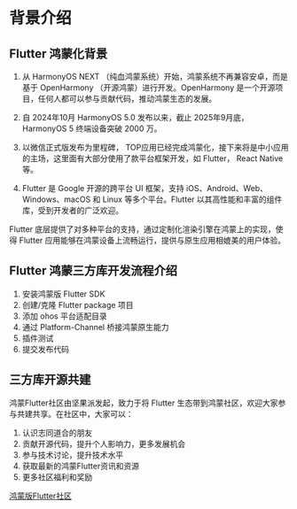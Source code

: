 # 背景介绍

## Flutter 鸿蒙化背景

1. 从 HarmonyOS NEXT （纯血鸿蒙系统）开始，鸿蒙系统不再兼容安卓，而是基于 OpenHarmony （开源鸿蒙）进行开发。OpenHarmony 是一个开源项目，任何人都可以参与贡献代码，推动鸿蒙生态的发展。

2. 自 2024年10月 HarmonyOS 5.0 发布以来，截止 2025年9月底，HarmonyOS 5 终端设备突破 2000 万。

3. 以微信正式版发布为里程碑， TOP应用已经完成鸿蒙化，接下来将是中小应用的主场，这里面有大部分使用了款平台框架开发，如 Flutter， React Native 等。

4. Flutter 是 Google 开源的跨平台 UI 框架，支持 iOS、Android、Web、Windows、macOS 和 Linux 等多个平台。Flutter 以其高性能和丰富的组件库，受到开发者的广泛欢迎。

Flutter 底层提供了对多种平台的支持，通过定制化渲染引擎在鸿蒙上的实现，使得 Flutter 应用能够在鸿蒙设备上流畅运行，提供与原生应用相媲美的用户体验。


## Flutter 鸿蒙三方库开发流程介绍


1. 安装鸿蒙版 Flutter SDK
2. 创建/克隆 Flutter package 项目
3. 添加 ohos 平台适配目录
4. 通过 Platform-Channel 桥接鸿蒙原生能力
5. 插件测试
6. 提交发布代码


## 三方库开源共建

鸿蒙Flutter社区由坚果派发起，致力于将 Flutter 生态带到鸿蒙社区，欢迎大家参与共建共享。在社区中，大家可以：

1. 认识志同道合的朋友
2. 贡献开源代码，提升个人影响力，更多发展机会
3. 参与技术讨论，提升技术水平
4. 获取最新的鸿蒙Flutter资讯和资源
5. 更多社区福利和奖励

[鸿蒙版Flutter社区](https://gitcode.com/oh-flutter)